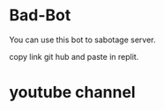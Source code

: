 # Bad-Bot

You can use this bot to sabotage server.

copy link git hub and paste in replit.

# youtube channel
